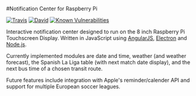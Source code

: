 #Notification Center for Raspberry Pi

<a href="https://travis-ci.org/callumdmay/pi-notification-app"><img src="https://travis-ci.org/callumdmay/pi-notification-app.svg" alt="Travis"></a>
<a href="https://david-dm.org/callumdmay/pi-notification-app"><img src="https://david-dm.org/callumdmay/pi-notification-app.svg" alt="David"></a>
<a href="https://snyk.io/test/github/callumdmay/pi-notification-app"><img src="https://snyk.io/test/github/callumdmay/pi-notification-app/badge.svg" alt="Known Vulnerabilities" data-canonical-src="https://snyk.io/test/github/callumdmay/pi-notification-app" style="max-width:100%;"></a>

Interactive notification center designed to run on the 8 inch Raspberry Pi Touchscreen Display. Written in JavaScript using [AngularJS](https://angularjs.org/), [Electron](http://electron.atom.io/) and [Node.js](https://nodejs.org/en/).

Currently implemented modules are date and time, weather (and weather forecast), the Spanish La Liga table (with next match date display), and the next bus time of a chosen transit route. 

Future features include integration with Apple's reminder/calender API and support for multiple European soccer leagues.


